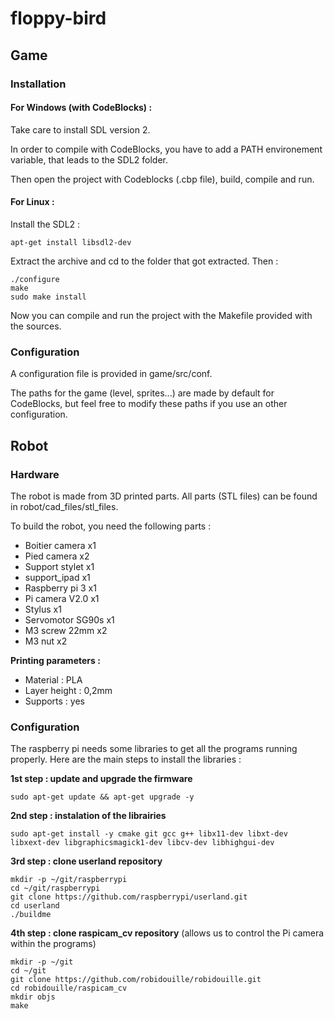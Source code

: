 # floppy-bird

## Game

### Installation

#### For Windows (with CodeBlocks) :

Take care to install SDL version 2. 

In order to compile with CodeBlocks, you have to add a PATH environement variable, that leads to the SDL2 folder.

Then open the project with Codeblocks (.cbp file), build, compile and run.

#### For Linux :

Install the SDL2 :

	apt-get install libsdl2-dev

Extract the archive and cd to the folder that got extracted. Then :

	./configure
	make
	sudo make install

Now you can compile and run the project with the Makefile provided with the sources.

### Configuration

A configuration file is provided in game/src/conf.

The paths for the game (level, sprites...) are made by default for CodeBlocks, but feel free to modify these paths if you use an other configuration.

## Robot

### Hardware

The robot is made from 3D printed parts. All parts (STL files) can be found in robot/cad_files/stl_files.

To build the robot, you need the following parts :
* Boitier camera x1
* Pied camera x2
* Support stylet x1
* support_ipad x1
* Raspberry pi 3 x1
* Pi camera V2.0 x1
* Stylus x1
* Servomotor SG90s x1
* M3 screw 22mm x2
* M3 nut x2

**Printing parameters :** 
* Material : PLA
* Layer height : 0,2mm
* Supports : yes

### Configuration

The raspberry pi needs some libraries to get all the programs running properly. Here are the main steps to install the libraries :

**1st step : update and upgrade the firmware**

    sudo apt-get update && apt-get upgrade -y

**2nd step : instalation of the librairies**

    sudo apt-get install -y cmake git gcc g++ libx11-dev libxt-dev libxext-dev libgraphicsmagick1-dev libcv-dev libhighgui-dev

**3rd step : clone userland repository**

    mkdir -p ~/git/raspberrypi
    cd ~/git/raspberrypi
    git clone https://github.com/raspberrypi/userland.git
    cd userland
    ./buildme

**4th step : clone raspicam_cv repository** (allows us to control the Pi camera within the programs)

    mkdir -p ~/git
    cd ~/git
    git clone https://github.com/robidouille/robidouille.git
    cd robidouille/raspicam_cv
    mkdir objs
    make


